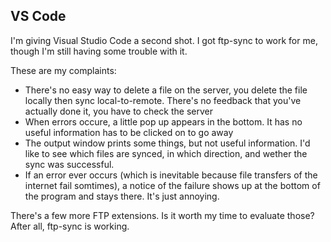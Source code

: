 ## VS Code

I'm giving Visual Studio Code a second shot.  I got ftp-sync to work for me, though I'm still having some trouble with it.  

These are my complaints:

- There's no easy way to delete a file on the server, you delete the file locally then sync local-to-remote.  There's no feedback that you've actually done it, you have to check the server
- When errors occure, a little pop up appears in the bottom. It has no useful information has to be clicked on to go away
- The output window prints some things, but not useful information.  I'd like to see which files are synced, in which direction, and wether the sync was successful.
- If an error ever occurs (which is inevitable because file transfers of the internet fail somtimes), a notice of the failure shows up at the bottom of the program and stays there.  It's just annoying.

There's a few more FTP extensions.  Is it worth my time to evaluate those?  After all, ftp-sync is working.